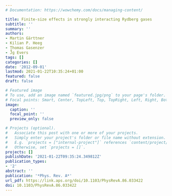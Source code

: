 ```yaml
---
# Documentation: https://wowchemy.com/docs/managing-content/

title: Finite-size effects in strongly interacting Rydberg gases
subtitle: ''
summary: ''
authors:
- Martin Gärttner
- Kilian P. Heeg
- Thomas Gasenzer
- J̈̊g Evers
tags: []
categories: []
date: '2012-09-01'
lastmod: 2021-01-22T10:35:24+01:00
featured: false
draft: false

# Featured image
# To use, add an image named `featured.jpg/png` to your page's folder.
# Focal points: Smart, Center, TopLeft, Top, TopRight, Left, Right, BottomLeft, Bottom, BottomRight.
image:
  caption: ''
  focal_point: ''
  preview_only: false

# Projects (optional).
#   Associate this post with one or more of your projects.
#   Simply enter your project's folder or file name without extension.
#   E.g. `projects = ["internal-project"]` references `content/project/deep-learning/index.md`.
#   Otherwise, set `projects = []`.
projects: []
publishDate: '2021-01-22T09:35:24.349812Z'
publication_types:
- '2'
abstract: ''
publication: '*Phys. Rev. A*'
url_pdf: https://link.aps.org/doi/10.1103/PhysRevA.86.033422
doi: 10.1103/PhysRevA.86.033422
---
```

